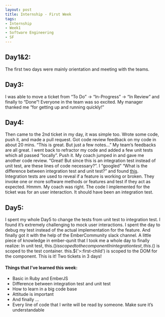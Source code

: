 ```yaml
---
layout: post
title: Internship - First Week
tags:
- Internship
- Week1
- Software Engineering
- SF
---
```

## Day1&2:
The first two days were mainly orientation and meeting with the teams.

## Day3:
I was able to move a ticket from “To Do” -> “In-Progress” -> “In Review” and finally to “Done”! Everyone in the team was so excited. My manager thanked me “for getting up and running quickly!”

## Day4:
Then came to the 2nd ticket in my day, it was simple too. Wrote some code, push it, and made a pull request. Got code review feedback on my code in about 20 mins. “This is great. But just a few notes…” My team’s feedbacks are all great. I went back to refractor my code and added a few unit tests which all passed “locally”. Push it. My coach jumped in and gave me another code review. “Great! But since this is an integration test instead of unit test, are these lines of code necessary?”.
I “googled” “What is the difference between integration test and unit test?” and found [this](http://stackoverflow.com/questions/10752/what-is-the-difference-between-integration-and-unit-tests). Integration tests are used to reveal if a feature is working or broken. They invoke one or more software methods or features and test if they act as expected. Hmmm. My coach was right. The code I implemented for the ticket was for an user interaction. It should have been an integration test.

## Day5:
I spent my whole Day5 to change the tests from unit test to integration test. I found it’s extremely challenging to mock user interactions. I spent the day to debug my test instead of the actual implementation for the feature. And finally got it with the help of the EmberCommunity slack channel.
A little piece of knowledge in ember-qunit that I took me a whole day to finally realize:
In unit test, this.$() is scoped to the component
In integration test, this.$() is scoped to the test container. this.$('>:first-child') is scoped to the DOM for the component.
This is it! Two tickets in 3 days!

#### Things that I’ve learned this week:

* Basic in Ruby and EmberJS
* Difference between integration test and unit test
* How to learn in a big code base
* Attitude is important
* And finally …
* Every line of code that I write will be read by someone. Make sure it’s understandable